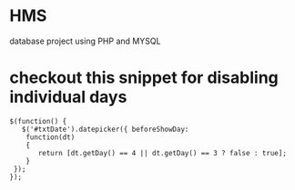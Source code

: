 # HMS
database project using PHP and MYSQL

# checkout this snippet for disabling individual days
```
$(function() {
   $('#txtDate').datepicker({ beforeShowDay:
    function(dt)
    {
       return [dt.getDay() == 4 || dt.getDay() == 3 ? false : true];
    }
 });
});
```
